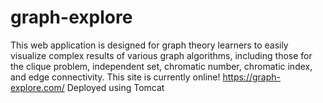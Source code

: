 # graph-explore
This web application is designed for graph theory learners to easily visualize complex results of various graph algorithms, including those for the clique problem, independent set, chromatic number, chromatic index, and edge connectivity.
This site is currently online! 
https://graph-explore.com/
Deployed using Tomcat
